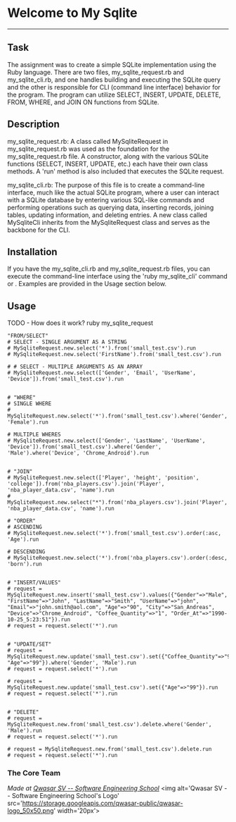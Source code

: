 # Welcome to My Sqlite
***

## Task
The assignment was to create a simple SQLite implementation using the Ruby language.  There are two files, my_sqlite_request.rb and my_sqlite_cli.rb, and one handles
building and executing the SQLite query and the other is responsible for CLI (command line interface) behavior for the program.  The program can utilize SELECT,
INSERT, UPDATE, DELETE, FROM, WHERE, and JOIN ON functions from SQLite.

## Description
my_sqlite_request.rb:
A class called MySqliteRequest in my_sqlite_request.rb was used as the foundation for the my_sqlite_request.rb file.  A constructor, along with the various SQLite functions (SELECT,
INSERT, UPDATE, etc.) each have their own class methods.  A 'run' method is also included that executes the SQLite request.

my_sqlite_cli.rb:
The purpose of this file is to create a command-line interface, much like the actual SQLite program, where a user can interact with a SQLite database by entering various 
SQL-like commands and performing operations such as querying data, inserting records, joining tables, updating information, and deleting entries.
A new class called MySqliteCli inherits from the MySqliteRequest class and serves as the backbone for the CLI.

## Installation
If you have the my_sqlite_cli.rb and my_sqlite_request.rb files, you can execute the command-line interface using the 'ruby my_sqlite_cli' command or . 
Examples are provided in the Usage section below.

## Usage
TODO - How does it work?
ruby my_sqlite_request

```
"FROM/SELECT"
# SELECT - SINGLE ARGUMENT AS A STRING
# MySqliteRequest.new.select('*').from('small_test.csv').run
# MySqliteRequest.new.select('FirstName').from('small_test.csv').run

# # SELECT - MULTIPLE ARGUMENTS AS AN ARRAY
# MySqliteRequest.new.select(['Gender', 'Email', 'UserName', 'Device']).from('small_test.csv').run


# "WHERE"
# SINGLE WHERE
# MySqliteRequest.new.select('*').from('small_test.csv').where('Gender', 'Female').run

# MULTIPLE WHERES
# MySqliteRequest.new.select(['Gender', 'LastName', 'UserName', 'Device']).from('small_test.csv').where('Gender', 'Male').where('Device', 'Chrome_Android').run


# "JOIN"
# MySqliteRequest.new.select(['Player', 'height', 'position', 'college']).from('nba_players.csv').join('Player', 'nba_player_data.csv', 'name').run
# MySqliteRequest.new.select("*").from('nba_players.csv').join('Player', 'nba_player_data.csv', 'name').run

# "ORDER"
# ASCENDING
# MySqliteRequest.new.select('*').from('small_test.csv').order(:asc, 'Age').run

# DESCENDING
# MySqliteRequest.new.select('*').from('nba_players.csv').order(:desc, 'born').run


# "INSERT/VALUES"
# request = MySqliteRequest.new.insert('small_test.csv').values({"Gender"=>"Male", "FirstName"=>"John", "LastName"=>"Smith", "UserName"=>"john", "Email"=>"john.smith@aol.com", "Age"=>"90", "City"=>"San_Andreas", "Device"=>"Chrome_Android", "Coffee_Quantity"=>"1", "Order_At"=>"1990-10-25_5:23:51"}).run
# request = request.select('*').run


# "UPDATE/SET"
# request = MySqliteRequest.new.update('small_test.csv').set({"Coffee_Quantity"=>"99", "Age"=>"99"}).where('Gender', 'Male').run
# request = request.select('*').run

# request = MySqliteRequest.new.update('small_test.csv').set({"Age"=>"99"}).run
# request = request.select('*').run


# "DELETE"
# request = MySqliteRequest.new.from('small_test.csv').delete.where('Gender', 'Male').run
# request = request.select('*').run

# request = MySqliteRequest.new.from('small_test.csv').delete.run
# request = request.select('*').run
```

### The Core Team


<span><i>Made at <a href='https://qwasar.io'>Qwasar SV -- Software Engineering School</a></i></span>
<span><img alt='Qwasar SV -- Software Engineering School's Logo' src='https://storage.googleapis.com/qwasar-public/qwasar-logo_50x50.png' width='20px'></span>
